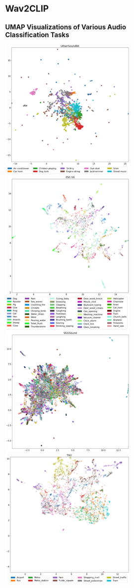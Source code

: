 # Wav2CLIP

## UMAP Visualizations of Various Audio Classification Tasks

<img src="umap_urbansound8k.png" alt="UMAP UrbanSound8K" width="400" style="background-color:#FFFFFF"/><img src="umap_esc50.png" alt="UMAP ESC-50" width="400" style="background-color:#FFFFFF"/>
<img src="umap_vggsound.png" alt="UMAP VGGSound" width="400" style="background-color:#FFFFFF"/><img src="umap_tau.png" alt="UMAP TAU" width="400" style="background-color:#FFFFFF"/>
